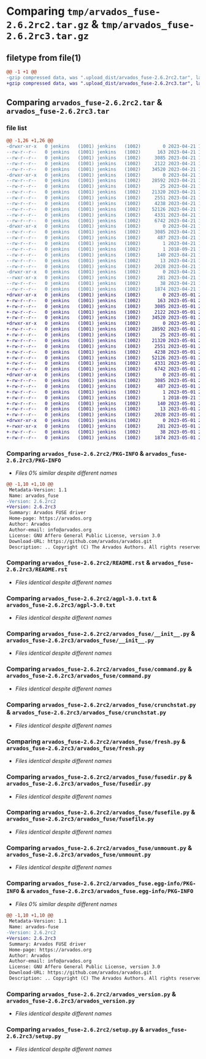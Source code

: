 # Comparing `tmp/arvados_fuse-2.6.2rc2.tar.gz` & `tmp/arvados_fuse-2.6.2rc3.tar.gz`

## filetype from file(1)

```diff
@@ -1 +1 @@
-gzip compressed data, was ".upload_dist/arvados_fuse-2.6.2rc2.tar", last modified: Fri Apr 21 19:29:42 2023, max compression
+gzip compressed data, was ".upload_dist/arvados_fuse-2.6.2rc3.tar", last modified: Mon May  1 21:20:11 2023, max compression
```

## Comparing `arvados_fuse-2.6.2rc2.tar` & `arvados_fuse-2.6.2rc3.tar`

### file list

```diff
@@ -1,26 +1,26 @@
-drwxr-xr-x   0 jenkins   (1001) jenkins   (1002)        0 2023-04-21 19:29:42.000000 arvados_fuse-2.6.2rc2/
--rw-r--r--   0 jenkins   (1001) jenkins   (1002)      163 2023-04-21 19:29:20.000000 arvados_fuse-2.6.2rc2/MANIFEST.in
--rw-r--r--   0 jenkins   (1001) jenkins   (1002)     3085 2023-04-21 19:29:42.000000 arvados_fuse-2.6.2rc2/PKG-INFO
--rw-r--r--   0 jenkins   (1001) jenkins   (1002)     2122 2023-04-21 19:29:20.000000 arvados_fuse-2.6.2rc2/README.rst
--rw-r--r--   0 jenkins   (1001) jenkins   (1002)    34520 2023-04-21 19:29:20.000000 arvados_fuse-2.6.2rc2/agpl-3.0.txt
-drwxr-xr-x   0 jenkins   (1001) jenkins   (1002)        0 2023-04-21 19:29:42.000000 arvados_fuse-2.6.2rc2/arvados_fuse/
--rw-r--r--   0 jenkins   (1001) jenkins   (1002)    28592 2023-04-21 19:29:20.000000 arvados_fuse-2.6.2rc2/arvados_fuse/__init__.py
--rw-r--r--   0 jenkins   (1001) jenkins   (1002)       25 2023-04-21 19:29:42.000000 arvados_fuse-2.6.2rc2/arvados_fuse/_version.py
--rw-r--r--   0 jenkins   (1001) jenkins   (1002)    21320 2023-04-21 19:29:20.000000 arvados_fuse-2.6.2rc2/arvados_fuse/command.py
--rw-r--r--   0 jenkins   (1001) jenkins   (1002)     2551 2023-04-21 19:29:20.000000 arvados_fuse-2.6.2rc2/arvados_fuse/crunchstat.py
--rw-r--r--   0 jenkins   (1001) jenkins   (1002)     4238 2023-04-21 19:29:20.000000 arvados_fuse-2.6.2rc2/arvados_fuse/fresh.py
--rw-r--r--   0 jenkins   (1001) jenkins   (1002)    52126 2023-04-21 19:29:20.000000 arvados_fuse-2.6.2rc2/arvados_fuse/fusedir.py
--rw-r--r--   0 jenkins   (1001) jenkins   (1002)     4331 2023-04-21 19:29:20.000000 arvados_fuse-2.6.2rc2/arvados_fuse/fusefile.py
--rw-r--r--   0 jenkins   (1001) jenkins   (1002)     6742 2023-04-21 19:29:20.000000 arvados_fuse-2.6.2rc2/arvados_fuse/unmount.py
-drwxr-xr-x   0 jenkins   (1001) jenkins   (1002)        0 2023-04-21 19:29:42.000000 arvados_fuse-2.6.2rc2/arvados_fuse.egg-info/
--rw-r--r--   0 jenkins   (1001) jenkins   (1002)     3085 2023-04-21 19:29:42.000000 arvados_fuse-2.6.2rc2/arvados_fuse.egg-info/PKG-INFO
--rw-r--r--   0 jenkins   (1001) jenkins   (1002)      487 2023-04-21 19:29:42.000000 arvados_fuse-2.6.2rc2/arvados_fuse.egg-info/SOURCES.txt
--rw-r--r--   0 jenkins   (1001) jenkins   (1002)        1 2023-04-21 19:29:42.000000 arvados_fuse-2.6.2rc2/arvados_fuse.egg-info/dependency_links.txt
--rw-r--r--   0 jenkins   (1001) jenkins   (1002)        1 2018-09-21 15:00:40.000000 arvados_fuse-2.6.2rc2/arvados_fuse.egg-info/not-zip-safe
--rw-r--r--   0 jenkins   (1001) jenkins   (1002)      140 2023-04-21 19:29:42.000000 arvados_fuse-2.6.2rc2/arvados_fuse.egg-info/requires.txt
--rw-r--r--   0 jenkins   (1001) jenkins   (1002)       13 2023-04-21 19:29:42.000000 arvados_fuse-2.6.2rc2/arvados_fuse.egg-info/top_level.txt
--rw-r--r--   0 jenkins   (1001) jenkins   (1002)     2028 2023-04-21 19:29:20.000000 arvados_fuse-2.6.2rc2/arvados_version.py
-drwxr-xr-x   0 jenkins   (1001) jenkins   (1002)        0 2023-04-21 19:29:42.000000 arvados_fuse-2.6.2rc2/bin/
--rwxr-xr-x   0 jenkins   (1001) jenkins   (1002)      281 2023-04-21 19:29:20.000000 arvados_fuse-2.6.2rc2/bin/arv-mount
--rw-r--r--   0 jenkins   (1001) jenkins   (1002)       38 2023-04-21 19:29:42.000000 arvados_fuse-2.6.2rc2/setup.cfg
--rw-r--r--   0 jenkins   (1001) jenkins   (1002)     1874 2023-04-21 19:29:20.000000 arvados_fuse-2.6.2rc2/setup.py
+drwxr-xr-x   0 jenkins   (1001) jenkins   (1002)        0 2023-05-01 21:20:11.000000 arvados_fuse-2.6.2rc3/
+-rw-r--r--   0 jenkins   (1001) jenkins   (1002)      163 2023-05-01 21:19:50.000000 arvados_fuse-2.6.2rc3/MANIFEST.in
+-rw-r--r--   0 jenkins   (1001) jenkins   (1002)     3085 2023-05-01 21:20:11.000000 arvados_fuse-2.6.2rc3/PKG-INFO
+-rw-r--r--   0 jenkins   (1001) jenkins   (1002)     2122 2023-05-01 21:19:50.000000 arvados_fuse-2.6.2rc3/README.rst
+-rw-r--r--   0 jenkins   (1001) jenkins   (1002)    34520 2023-05-01 21:19:50.000000 arvados_fuse-2.6.2rc3/agpl-3.0.txt
+drwxr-xr-x   0 jenkins   (1001) jenkins   (1002)        0 2023-05-01 21:20:11.000000 arvados_fuse-2.6.2rc3/arvados_fuse/
+-rw-r--r--   0 jenkins   (1001) jenkins   (1002)    28592 2023-05-01 21:19:50.000000 arvados_fuse-2.6.2rc3/arvados_fuse/__init__.py
+-rw-r--r--   0 jenkins   (1001) jenkins   (1002)       25 2023-05-01 21:20:11.000000 arvados_fuse-2.6.2rc3/arvados_fuse/_version.py
+-rw-r--r--   0 jenkins   (1001) jenkins   (1002)    21320 2023-05-01 21:19:50.000000 arvados_fuse-2.6.2rc3/arvados_fuse/command.py
+-rw-r--r--   0 jenkins   (1001) jenkins   (1002)     2551 2023-05-01 21:19:50.000000 arvados_fuse-2.6.2rc3/arvados_fuse/crunchstat.py
+-rw-r--r--   0 jenkins   (1001) jenkins   (1002)     4238 2023-05-01 21:19:50.000000 arvados_fuse-2.6.2rc3/arvados_fuse/fresh.py
+-rw-r--r--   0 jenkins   (1001) jenkins   (1002)    52126 2023-05-01 21:19:50.000000 arvados_fuse-2.6.2rc3/arvados_fuse/fusedir.py
+-rw-r--r--   0 jenkins   (1001) jenkins   (1002)     4331 2023-05-01 21:19:50.000000 arvados_fuse-2.6.2rc3/arvados_fuse/fusefile.py
+-rw-r--r--   0 jenkins   (1001) jenkins   (1002)     6742 2023-05-01 21:19:50.000000 arvados_fuse-2.6.2rc3/arvados_fuse/unmount.py
+drwxr-xr-x   0 jenkins   (1001) jenkins   (1002)        0 2023-05-01 21:20:11.000000 arvados_fuse-2.6.2rc3/arvados_fuse.egg-info/
+-rw-r--r--   0 jenkins   (1001) jenkins   (1002)     3085 2023-05-01 21:20:11.000000 arvados_fuse-2.6.2rc3/arvados_fuse.egg-info/PKG-INFO
+-rw-r--r--   0 jenkins   (1001) jenkins   (1002)      487 2023-05-01 21:20:11.000000 arvados_fuse-2.6.2rc3/arvados_fuse.egg-info/SOURCES.txt
+-rw-r--r--   0 jenkins   (1001) jenkins   (1002)        1 2023-05-01 21:20:11.000000 arvados_fuse-2.6.2rc3/arvados_fuse.egg-info/dependency_links.txt
+-rw-r--r--   0 jenkins   (1001) jenkins   (1002)        1 2018-09-21 15:00:40.000000 arvados_fuse-2.6.2rc3/arvados_fuse.egg-info/not-zip-safe
+-rw-r--r--   0 jenkins   (1001) jenkins   (1002)      140 2023-05-01 21:20:11.000000 arvados_fuse-2.6.2rc3/arvados_fuse.egg-info/requires.txt
+-rw-r--r--   0 jenkins   (1001) jenkins   (1002)       13 2023-05-01 21:20:11.000000 arvados_fuse-2.6.2rc3/arvados_fuse.egg-info/top_level.txt
+-rw-r--r--   0 jenkins   (1001) jenkins   (1002)     2028 2023-05-01 21:19:50.000000 arvados_fuse-2.6.2rc3/arvados_version.py
+drwxr-xr-x   0 jenkins   (1001) jenkins   (1002)        0 2023-05-01 21:20:11.000000 arvados_fuse-2.6.2rc3/bin/
+-rwxr-xr-x   0 jenkins   (1001) jenkins   (1002)      281 2023-05-01 21:19:50.000000 arvados_fuse-2.6.2rc3/bin/arv-mount
+-rw-r--r--   0 jenkins   (1001) jenkins   (1002)       38 2023-05-01 21:20:11.000000 arvados_fuse-2.6.2rc3/setup.cfg
+-rw-r--r--   0 jenkins   (1001) jenkins   (1002)     1874 2023-05-01 21:19:50.000000 arvados_fuse-2.6.2rc3/setup.py
```

### Comparing `arvados_fuse-2.6.2rc2/PKG-INFO` & `arvados_fuse-2.6.2rc3/PKG-INFO`

 * *Files 0% similar despite different names*

```diff
@@ -1,10 +1,10 @@
 Metadata-Version: 1.1
 Name: arvados_fuse
-Version: 2.6.2rc2
+Version: 2.6.2rc3
 Summary: Arvados FUSE driver
 Home-page: https://arvados.org
 Author: Arvados
 Author-email: info@arvados.org
 License: GNU Affero General Public License, version 3.0
 Download-URL: https://github.com/arvados/arvados.git
 Description: .. Copyright (C) The Arvados Authors. All rights reserved.
```

### Comparing `arvados_fuse-2.6.2rc2/README.rst` & `arvados_fuse-2.6.2rc3/README.rst`

 * *Files identical despite different names*

### Comparing `arvados_fuse-2.6.2rc2/agpl-3.0.txt` & `arvados_fuse-2.6.2rc3/agpl-3.0.txt`

 * *Files identical despite different names*

### Comparing `arvados_fuse-2.6.2rc2/arvados_fuse/__init__.py` & `arvados_fuse-2.6.2rc3/arvados_fuse/__init__.py`

 * *Files identical despite different names*

### Comparing `arvados_fuse-2.6.2rc2/arvados_fuse/command.py` & `arvados_fuse-2.6.2rc3/arvados_fuse/command.py`

 * *Files identical despite different names*

### Comparing `arvados_fuse-2.6.2rc2/arvados_fuse/crunchstat.py` & `arvados_fuse-2.6.2rc3/arvados_fuse/crunchstat.py`

 * *Files identical despite different names*

### Comparing `arvados_fuse-2.6.2rc2/arvados_fuse/fresh.py` & `arvados_fuse-2.6.2rc3/arvados_fuse/fresh.py`

 * *Files identical despite different names*

### Comparing `arvados_fuse-2.6.2rc2/arvados_fuse/fusedir.py` & `arvados_fuse-2.6.2rc3/arvados_fuse/fusedir.py`

 * *Files identical despite different names*

### Comparing `arvados_fuse-2.6.2rc2/arvados_fuse/fusefile.py` & `arvados_fuse-2.6.2rc3/arvados_fuse/fusefile.py`

 * *Files identical despite different names*

### Comparing `arvados_fuse-2.6.2rc2/arvados_fuse/unmount.py` & `arvados_fuse-2.6.2rc3/arvados_fuse/unmount.py`

 * *Files identical despite different names*

### Comparing `arvados_fuse-2.6.2rc2/arvados_fuse.egg-info/PKG-INFO` & `arvados_fuse-2.6.2rc3/arvados_fuse.egg-info/PKG-INFO`

 * *Files 0% similar despite different names*

```diff
@@ -1,10 +1,10 @@
 Metadata-Version: 1.1
 Name: arvados-fuse
-Version: 2.6.2rc2
+Version: 2.6.2rc3
 Summary: Arvados FUSE driver
 Home-page: https://arvados.org
 Author: Arvados
 Author-email: info@arvados.org
 License: GNU Affero General Public License, version 3.0
 Download-URL: https://github.com/arvados/arvados.git
 Description: .. Copyright (C) The Arvados Authors. All rights reserved.
```

### Comparing `arvados_fuse-2.6.2rc2/arvados_version.py` & `arvados_fuse-2.6.2rc3/arvados_version.py`

 * *Files identical despite different names*

### Comparing `arvados_fuse-2.6.2rc2/setup.py` & `arvados_fuse-2.6.2rc3/setup.py`

 * *Files identical despite different names*

